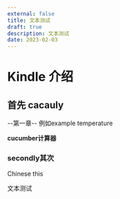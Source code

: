 ```yaml
---
external: false
title: 文本测试
draft: true
description: 文本测试
date: 2023-02-03
---
```


# Kindle 介绍
## 首先 cacauly
--第一章--
例如example temperature

**cucumber计算器**
### secondly其次
Chinese this

文本测试
